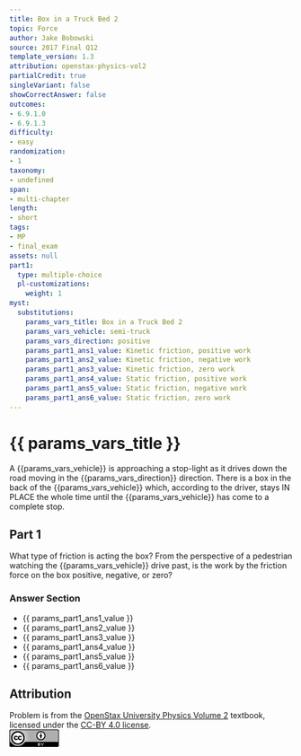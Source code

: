 ```yaml
---
title: Box in a Truck Bed 2
topic: Force
author: Jake Bobowski
source: 2017 Final Q12
template_version: 1.3
attribution: openstax-physics-vol2
partialCredit: true
singleVariant: false
showCorrectAnswer: false
outcomes:
- 6.9.1.0
- 6.9.1.3
difficulty:
- easy
randomization:
- 1
taxonomy:
- undefined
span:
- multi-chapter
length:
- short
tags:
- MP
- final_exam
assets: null
part1:
  type: multiple-choice
  pl-customizations:
    weight: 1
myst:
  substitutions:
    params_vars_title: Box in a Truck Bed 2
    params_vars_vehicle: semi-truck
    params_vars_direction: positive
    params_part1_ans1_value: Kinetic friction, positive work
    params_part1_ans2_value: Kinetic friction, negative work
    params_part1_ans3_value: Kinetic friction, zero work
    params_part1_ans4_value: Static friction, positive work
    params_part1_ans5_value: Static friction, negative work
    params_part1_ans6_value: Static friction, zero work
---
```

# {{ params_vars_title }}
A {{params_vars_vehicle}} is approaching a stop-light as it drives down the road moving in the {{params_vars_direction}} direction.
There is a box in the back of the {{params_vars_vehicle}} which, according to the driver, stays IN PLACE the whole time until the {{params_vars_vehicle}} has come to a complete stop.

## Part 1

What type of friction is acting the box?
From the perspective of a pedestrian watching the {{params_vars_vehicle}} drive past, is the work by the friction force on the box positive, negative, or zero?

### Answer Section

- {{ params_part1_ans1_value }}
- {{ params_part1_ans2_value }}
- {{ params_part1_ans3_value }}
- {{ params_part1_ans4_value }}
- {{ params_part1_ans5_value }}
- {{ params_part1_ans6_value }}

## Attribution

Problem is from the [OpenStax University Physics Volume 2](https://openstax.org/details/books/university-physics-volume-2) textbook, licensed under the [CC-BY 4.0 license](https://creativecommons.org/licenses/by/4.0/).<br>![Image representing the Creative Commons 4.0 BY license.](https://raw.githubusercontent.com/firasm/bits/master/by.png)